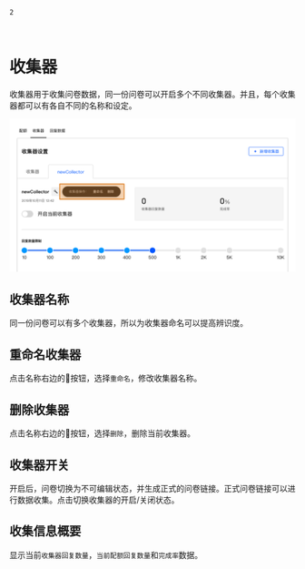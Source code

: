 ```index
2
```
```tag

```
```summary

```
# 收集器
收集器用于收集问卷数据，同一份问卷可以开启多个不同收集器。并且，每个收集器都可以有各自不同的名称和设定。

<img src='../assets/surveyCollector/02Collector/collector.png'>

## 收集器名称
同一份问卷可以有多个收集器，所以为收集器命名可以提高辨识度。

## 重命名收集器
点击名称右边的🔧按钮，选择`重命名`，修改收集器名称。

## 删除收集器
点击名称右边的🔧按钮，选择`删除`，删除当前收集器。

## 收集器开关
开启后，问卷切换为不可编辑状态，并生成正式的问卷链接。正式问卷链接可以进行数据收集。点击切换收集器的开启/关闭状态。

## 收集信息概要
显示当前`收集器回复数量`，`当前配额回复数量`和`完成率`数据。
